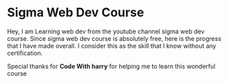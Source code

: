 # Sigma Web Dev Course
Hey, I am Learning web dev from the youtube channel sigma web dev course.
Since sigma web dev course is absolutely free, here is the progress that I have made overall. 
I consider this as the skill that I know without any certification.

Special thanks for <b>Code With harry</b> for helping me to learn this wonderful course

